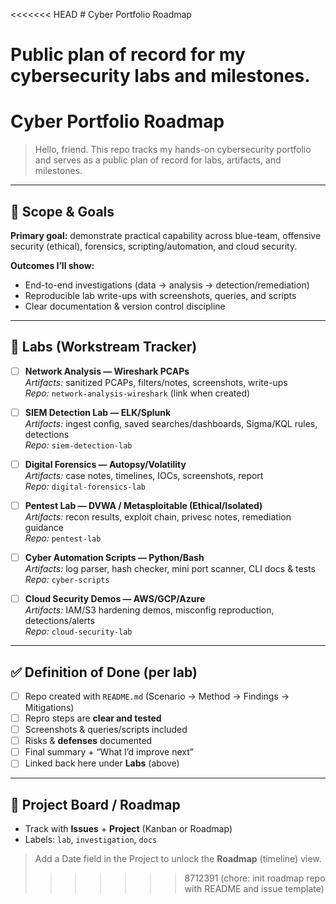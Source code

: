 <<<<<<< HEAD
﻿# Cyber Portfolio Roadmap

Public plan of record for my cybersecurity labs and milestones.
=======
# Cyber Portfolio Roadmap

> Hello, friend. This repo tracks my hands-on cybersecurity portfolio and serves as a public plan of record for labs, artifacts, and milestones.

---

## 📌 Scope & Goals
**Primary goal:** demonstrate practical capability across blue-team, offensive security (ethical), forensics, scripting/automation, and cloud security.

**Outcomes I’ll show:**
- End-to-end investigations (data → analysis → detection/remediation)
- Reproducible lab write-ups with screenshots, queries, and scripts
- Clear documentation & version control discipline

---

## 🧭 Labs (Workstream Tracker)
- [ ] **Network Analysis — Wireshark PCAPs**  
  *Artifacts:* sanitized PCAPs, filters/notes, screenshots, write-ups  
  *Repo:* `network-analysis-wireshark` (link when created)

- [ ] **SIEM Detection Lab — ELK/Splunk**  
  *Artifacts:* ingest config, saved searches/dashboards, Sigma/KQL rules, detections  
  *Repo:* `siem-detection-lab`

- [ ] **Digital Forensics — Autopsy/Volatility**  
  *Artifacts:* case notes, timelines, IOCs, screenshots, report  
  *Repo:* `digital-forensics-lab`

- [ ] **Pentest Lab — DVWA / Metasploitable (Ethical/Isolated)**  
  *Artifacts:* recon results, exploit chain, privesc notes, remediation guidance  
  *Repo:* `pentest-lab`

- [ ] **Cyber Automation Scripts — Python/Bash**  
  *Artifacts:* log parser, hash checker, mini port scanner, CLI docs & tests  
  *Repo:* `cyber-scripts`

- [ ] **Cloud Security Demos — AWS/GCP/Azure**  
  *Artifacts:* IAM/S3 hardening demos, misconfig reproduction, detections/alerts  
  *Repo:* `cloud-security-lab`

---

## ✅ Definition of Done (per lab)
- [ ] Repo created with `README.md` (Scenario → Method → Findings → Mitigations)  
- [ ] Repro steps are **clear and tested**  
- [ ] Screenshots & queries/scripts included  
- [ ] Risks & **defenses** documented  
- [ ] Final summary + “What I’d improve next”  
- [ ] Linked back here under **Labs** (above)

---

## 🧩 Project Board / Roadmap
- Track with **Issues** + **Project** (Kanban or Roadmap)
- Labels: `lab`, `investigation`, `docs`

> Add a Date field in the Project to unlock the **Roadmap** (timeline) view.
>>>>>>> 8712391 (chore: init roadmap repo with README and issue template)
